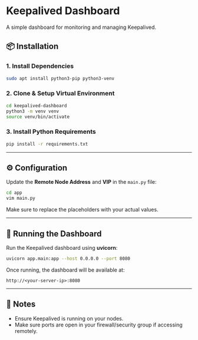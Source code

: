 # Keepalived Dashboard

A simple dashboard for monitoring and managing Keepalived.

## 📦 Installation

### 1. Install Dependencies
```bash
sudo apt install python3-pip python3-venv
```

### 2. Clone & Setup Virtual Environment
```bash
cd keepalived-dashboard
python3 -m venv venv
source venv/bin/activate
```

### 3. Install Python Requirements
```bash
pip install -r requirements.txt
```

---

## ⚙️ Configuration

Update the **Remote Node Address** and **VIP** in the `main.py` file:

```bash
cd app
vim main.py
```

Make sure to replace the placeholders with your actual values.

---

## 🚀 Running the Dashboard

Run the Keepalived dashboard using **uvicorn**:

```bash
uvicorn app.main:app --host 0.0.0.0 --port 8080
```

Once running, the dashboard will be available at:
```
http://<your-server-ip>:8080
```

---

## 📝 Notes
- Ensure Keepalived is running on your nodes.
- Make sure ports are open in your firewall/security group if accessing remotely.
